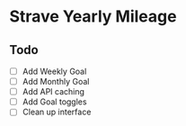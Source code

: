 # Strave Yearly Mileage

## Todo

- [ ] Add Weekly Goal
- [ ] Add Monthly Goal
- [ ] Add API caching
- [ ] Add Goal toggles
- [ ] Clean up interface
